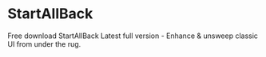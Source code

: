# StartAllBack
Free download StartAllBack Latest full version - Enhance &amp; unsweep classic UI from under the rug.

